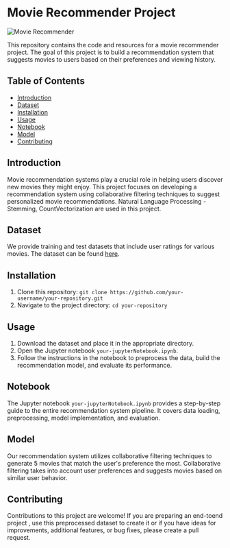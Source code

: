 # Movie Recommender Project

![Movie Recommender](https://developer-blogs.nvidia.com/wp-content/uploads/2021/04/Whats-recommendation-system_Pic-2.png) <!-- Replace with an image relevant to your project -->

This repository contains the code and resources for a movie recommender project. The goal of this project is to build a recommendation system that suggests movies to users based on their preferences and viewing history.

## Table of Contents
- [Introduction](#introduction)
- [Dataset](#dataset)
- [Installation](#installation)
- [Usage](#usage)
- [Notebook](#notebook)
- [Model](#model)
- [Contributing](#contributing)

## Introduction
Movie recommendation systems play a crucial role in helping users discover new movies they might enjoy. This project focuses on developing a recommendation system using collaborative filtering techniques to suggest personalized movie recommendations. Natural Language Processing - Stemming, CountVectorization are used in this project.

## Dataset
We provide training and test datasets that include user ratings for various movies. The dataset can be found [here]([link_to_dataset](https://www.kaggle.com/datasets/tmdb/tmdb-movie-metadata)). <!-- Provide a link to the dataset if it's publicly available -->

## Installation
1. Clone this repository: `git clone https://github.com/your-username/your-repository.git`
2. Navigate to the project directory: `cd your-repository`

## Usage
1. Download the dataset and place it in the appropriate directory.
2. Open the Jupyter notebook `your-jupyterNotebook.ipynb`.
3. Follow the instructions in the notebook to preprocess the data, build the recommendation model, and evaluate its performance.

## Notebook
The Jupyter notebook `your-jupyterNotebook.ipynb` provides a step-by-step guide to the entire recommendation system pipeline. It covers data loading, preprocessing, model implementation, and evaluation.

## Model
Our recommendation system utilizes collaborative filtering techniques to generate 5 movies that match the user's preference the most. Collaborative filtering takes into account user preferences and suggests movies based on similar user behavior.


## Contributing
Contributions to this project are welcome! If you are preparing an end-toend project , use this preprocessed dataset to create it or if you have ideas for improvements, additional features, or bug fixes, please create a pull request.





